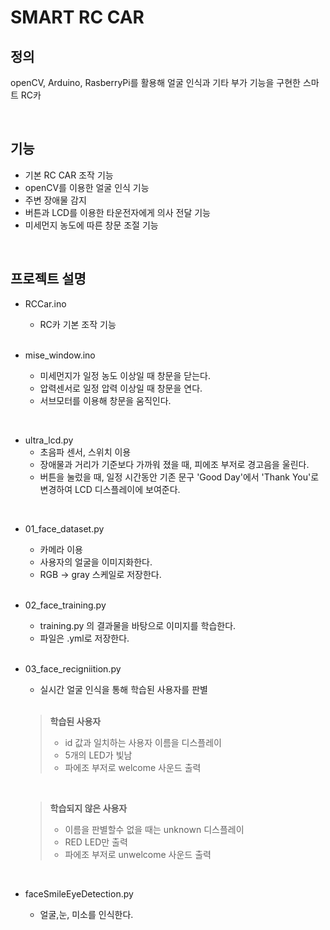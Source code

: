 # SMART RC CAR
## 정의
openCV, Arduino, RasberryPi를 활용해 얼굴 인식과 기타 부가 기능을 구현한 스마트 RC카

<br />

## 기능
- 기본 RC CAR 조작 기능
- openCV를 이용한 얼굴 인식 기능
- 주변 장애물 감지 
- 버튼과 LCD를 이용한 타운전자에게 의사 전달 기능
- 미세먼지 농도에 따른 창문 조절 기능 

<br />

## 프로젝트 설명
* RCCar.ino
  * RC카 기본 조작 기능
  
  <br />
  
* mise_window.ino
  * 미세먼지가 일정 농도 이상일 때 창문을 닫는다. 
  * 압력센서로 일정 압력 이상일 때 창문을 연다.
  * 서브모터를 이용해 창문을 움직인다.

<br />

* ultra_lcd.py
  * 초음파 센서, 스위치 이용
  * 장애물과 거리가 기준보다 가까워 졌을 때, 피에조 부저로 경고음을 울린다.
  * 버튼을 눌렀을 때, 일정 시간동안 기존 문구 'Good Day'에서 'Thank You'로 변경하여 LCD 디스플레이에 보여준다. 

<br />

* 01_face_dataset.py
  * 카메라 이용
  * 사용자의 얼굴을 이미지화한다.
  * RGB -> gray 스케일로 저장한다.

  <br />
  
* 02_face_training.py
  * training.py 의 결과물을 바탕으로 이미지를 학습한다.
  * 파일은 .yml로 저장한다.

  <br />
  
* 03_face_recigniition.py
  * 실시간 얼굴 인식을 통해 학습된 사용자를 판별
  
  <br />
  
  > **학습된 사용자**  
  >* id 값과 일치하는 사용자 이름을 디스플레이  
  >* 5개의 LED가 빛남  
  >* 파에조 부저로 welcome 사운드 출력

  <br />

  > **학습되지 않은 사용자**   
  >* 이름을 판별할수 없을 때는 unknown 디스플레이  
  >* RED LED만 출력  
  >* 파에조 부저로 unwelcome 사운드 출력  

  <br />
  
* faceSmileEyeDetection.py
  * 얼굴,눈, 미소를 인식한다.
